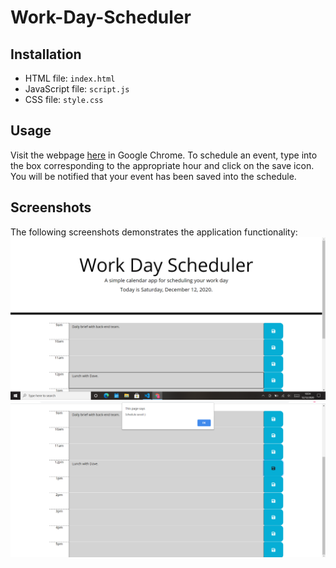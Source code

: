 # Work-Day-Scheduler

## Installation
* HTML file: `index.html`
* JavaScript file: `script.js`
* CSS file: `style.css`

## Usage
Visit the webpage [here](https://ankushchalla.github.io/Work-Day-Scheduler/) in Google Chrome. To schedule an event, type into the box corresponding to the appropriate hour and click on the save icon. You will be notified that your event has been saved into the schedule.

## Screenshots
The following screenshots demonstrates the application functionality:
![Screenshot 1](https://github.com/ankushchalla/Work-Day-Scheduler/blob/main/screenshots/screenshot1.png)
![Screenshot 2](https://github.com/ankushchalla/Work-Day-Scheduler/blob/main/screenshots/screenshot2.png)